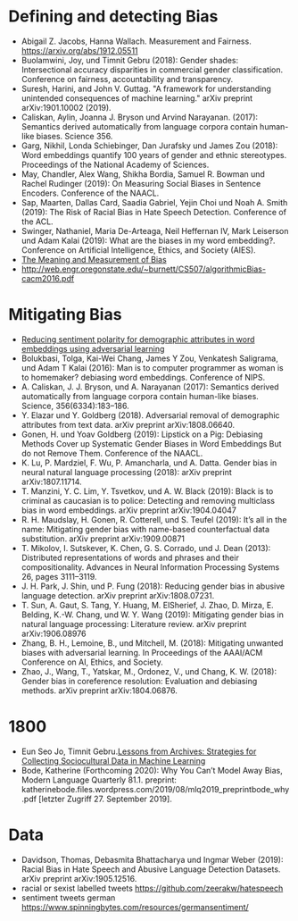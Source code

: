 # Defining and detecting Bias
* Abigail Z. Jacobs, Hanna Wallach. Measurement and Fairness. https://arxiv.org/abs/1912.05511
* Buolamwini, Joy, und Timnit Gebru (2018): Gender shades: Intersectional accuracy disparities in commercial gender classification. Conference on fairness, accountability and transparency.
* Suresh, Harini, and John V. Guttag. "A framework for understanding unintended consequences of machine learning." arXiv preprint arXiv:1901.10002 (2019).
* Caliskan, Aylin, Joanna J. Bryson und Arvind Narayanan. (2017): Semantics derived automatically from language corpora contain human-like biases. Science 356.
* Garg, Nikhil, Londa Schiebinger, Dan Jurafsky und James Zou (2018): Word embeddings quantify 100 years of gender and ethnic stereotypes. Proceedings of the National Academy of Sciences.
* May, Chandler, Alex Wang, Shikha Bordia, Samuel R. Bowman und Rachel Rudinger (2019): On Measuring Social Biases in Sentence Encoders. Conference of the NAACL.
* Sap, Maarten, Dallas Card, Saadia Gabriel, Yejin Choi und Noah A. Smith (2019): The Risk of Racial Bias in Hate Speech Detection. Conference of the ACL.
* Swinger, Nathaniel, Maria De-Arteaga, Neil Heffernan IV, Mark Leiserson und Adam Kalai (2019): What are the biases in my word embedding?. Conference on Artificial Intelligence, Ethics, and Society (AIES).
* [The Meaning and Measurement of Bias](https://azjacobs.com/measurement)
* http://web.engr.oregonstate.edu/~burnett/CS507/algorithmicBias-cacm2016.pdf

# Mitigating Bias
* [Reducing sentiment polarity for demographic attributes in word embeddings using adversarial learning](https://dl.acm.org/doi/abs/10.1145/3351095.3372837)
* Bolukbasi, Tolga, Kai-Wei Chang, James Y Zou, Venkatesh Saligrama, und Adam T Kalai (2016): Man is to computer programmer as woman is to homemaker? debiasing word embeddings. Conference of NIPS.
* A. Caliskan, J. J. Bryson, und A. Narayanan (2017): Semantics derived automatically from language corpora contain human-like biases. Science, 356(6334):183–186.
* Y. Elazar und Y. Goldberg (2018). Adversarial removal of demographic attributes from text data. arXiv preprint arXiv:1808.06640.
* Gonen, H. und Yoav Goldberg (2019): Lipstick on a Pig: Debiasing Methods Cover up Systematic Gender Biases in Word Embeddings But do not Remove Them. Conference of the NAACL.
* K. Lu, P. Mardziel, F. Wu, P. Amancharla, und A. Datta. Gender bias in neural natural language processing (2018): arXiv preprint arXiv:1807.11714.
* T. Manzini, Y. C. Lim, Y. Tsvetkov, und A. W. Black (2019): Black is to criminal as caucasian is to police: Detecting and removing multiclass bias in word embeddings. arXiv preprint arXiv:1904.04047
* R. H. Maudslay, H. Gonen, R. Cotterell, und S. Teufel (2019): It’s all in the name: Mitigating gender bias with name-based counterfactual data substitution. arXiv preprint arXiv:1909.00871
* T. Mikolov, I. Sutskever, K. Chen, G. S. Corrado, und J. Dean (2013): Distributed representations of words and phrases and their compositionality. Advances in Neural Information Processing Systems 26, pages 3111–3119. 
* J. H. Park, J. Shin, und P. Fung (2018): Reducing gender bias in abusive language detection. arXiv preprint
arXiv:1808.07231.
* T. Sun, A. Gaut, S. Tang, Y. Huang, M. ElSherief, J. Zhao, D. Mirza, E. Belding, K.-W. Chang, und W. Y. Wang (2019):
Mitigating gender bias in natural language processing: Literature review. arXiv preprint arXiv:1906.08976
* Zhang, B. H., Lemoine, B., und Mitchell, M. (2018): Mitigating unwanted biases with adversarial learning. In Proceedings of the AAAI/ACM Conference on AI, Ethics, and Society.
* Zhao, J., Wang, T., Yatskar, M., Ordonez, V., und Chang, K. W. (2018): Gender bias in coreference resolution: Evaluation and debiasing methods. arXiv preprint arXiv:1804.06876.
# 1800
* Eun Seo Jo, Timnit Gebru.[Lessons from Archives: Strategies for Collecting Sociocultural Data in Machine Learning](https://arxiv.org/abs/1912.10389)
* Bode, Katherine (Forthcoming 2020): Why You Can’t Model Away Bias, Modern Language Quarterly 81.1. preprint: katherinebode.files.wordpress.com/2019/08/mlq2019_preprintbode_why.pdf [letzter Zugriff 27. September 2019].
# Data
* Davidson, Thomas, Debasmita Bhattacharya und Ingmar Weber (2019): Racial Bias in Hate Speech and Abusive Language Detection Datasets. arXiv preprint arXiv:1905.12516.
* racial or sexist labelled tweets https://github.com/zeerakw/hatespeech
* sentiment tweets german https://www.spinningbytes.com/resources/germansentiment/
